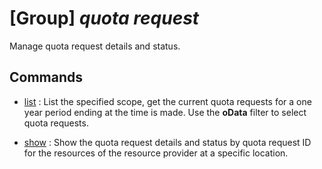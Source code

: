 # [Group] _quota request_

Manage quota request details and status.

## Commands

- [list](/Commands/quota/request/_list.md)
: List the specified scope, get the current quota requests for a one year period ending at the time is made. Use the **oData** filter to select quota requests.

- [show](/Commands/quota/request/_show.md)
: Show the quota request details and status by quota request ID for the resources of the resource provider at a specific location.
